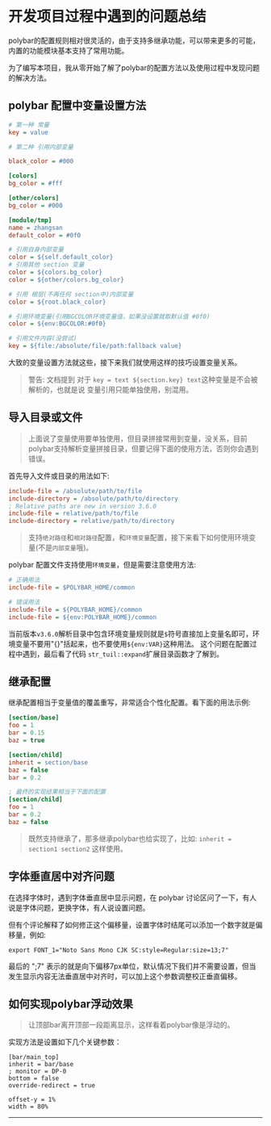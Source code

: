 # 开发项目过程中遇到的问题总结

polybar的配置规则相对很灵活的，由于支持多继承功能，可以带来更多的可能，内置的功能模块基本支持了常用功能。

为了编写本项目，我从零开始了解了polybar的配置方法以及使用过程中发现问题的解决方法。


## polybar 配置中变量设置方法

```ini
# 第一种 常量
key = value

# 第二种 引用内部变量

black_color = #000

[colors]
bg_color = #fff

[other/colors]
bg_color = #000

[module/tmp]
name = zhangsan
default_color = #0f0

# 引用自身内部变量
color = ${self.default_color}
# 引用其他 section 变量
color = ${colors.bg_color}
color = ${other/colors.bg_color}

# 引用 根层(不再任何 section中)内部变量
color = ${root.black_color}

# 引用环境变量(引用BGCOLOR环境变量值，如果没设置就取默认值 #0f0)
color = ${env:BGCOLOR:#0f0}

# 引用文件内容(没尝试)
key = ${file:/absolute/file/path:fallback value}
```
大致的变量设置方法就这些，接下来我们就使用这样的技巧设置变量关系。

> 警告: 文档提到 对于 `key = text ${section.key} text`这种变量是不会被解析的，也就是说 变量引用只能单独使用，别混用。


## 导入目录或文件
> 上面说了变量使用要单独使用，但目录拼接常用到变量，没关系，目前polybar支持解析变量拼接目录，但要记得下面的使用方法，否则你会遇到错误。

首先导入文件或目录的用法如下:
```ini
include-file = /absolute/path/to/file
include-directory = /absolute/path/to/directory
; Relative paths are new in version 3.6.0
include-file = relative/path/to/file
include-directory = relative/path/to/directory
```
> 支持`绝对路径`和`相对路径`配置，和`环境变量`配置，接下来看下如何使用环境变量(不是`内部变量`哦)。


polybar 配置文件支持使用`环境变量`，但是需要注意使用方法:
```ini
# 正确用法
include-file = $POLYBAR_HOME/common

# 错误用法
include-file = ${POLYBAR_HOME}/common
include-file = ${env:POLYBAR_HOME}/common
```
当前版本`v3.6.0`解析目录中包含环境变量规则就是`$`符号直接加上变量名即可，环境变量不要用"{}"括起来，也不要使用`${env:VAR}`这种用法。
这个问题在配置过程中遇到，最后看了代码 `str_tuil::expand`扩展目录函数才了解到。

## 继承配置

继承配置相当于变量值的覆盖重写，非常适合个性化配置。看下面的用法示例:

```ini
[section/base]
foo = 1
bar = 0.15
baz = true

[section/child]
inherit = section/base
baz = false
bar = 0.2

; 最终的实现结果相当于下面的配置
[section/child]
foo = 1
bar = 0.2
baz = false
```

> 既然支持继承了，那多继承polybar也给实现了，比如: `inherit = section1 section2` 这样使用。

## 字体垂直居中对齐问题

在选择字体时，遇到字体垂直居中显示问题，在 polybar 讨论区问了一下，有人说是字体问题，更换字体，有人说设置问题。

但有个评论解释了如何修正这个偏移量，设置字体时结尾可以添加一个数字就是偏移量，例如:
```
export FONT_1="Noto Sans Mono CJK SC:style=Regular:size=13;7"
```

最后的 ";7" 表示的就是向下偏移7px单位，默认情况下我们并不需要设置，但当发生显示内容无法垂直居中对齐时，可以加上这个参数调整校正垂直偏移。


## 如何实现polybar浮动效果
> 让顶部bar离开顶部一段距离显示，这样看着polybar像是浮动的。

实现方法是设置如下几个关键参数：
```
[bar/main_top]
inherit = bar/base
; monitor = DP-0
bottom = false
override-redirect = true

offset-y = 1%
width = 80%

```



---
